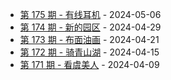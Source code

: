 * [第 175 期 - 有线耳机](https://weekly.tw93.fun/posts/175-有线耳机) - 2024-05-06
* [第 174 期 - 新的园区](https://weekly.tw93.fun/posts/174-新的园区) - 2024-04-29
* [第 173 期 - 布面油画](https://weekly.tw93.fun/posts/173-布面油画) - 2024-04-21
* [第 172 期 - 骑青山湖](https://weekly.tw93.fun/posts/172-骑青山湖) - 2024-04-15
* [第 171 期 - 看虞美人](https://weekly.tw93.fun/posts/171-看虞美人) - 2024-04-09
